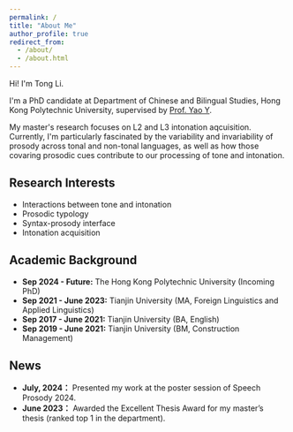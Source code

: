 ```yaml
---
permalink: /
title: "About Me"
author_profile: true
redirect_from: 
  - /about/
  - /about.html
---
```



Hi! I'm Tong Li. 

I'm a PhD candidate at Department of Chinese and Bilingual Studies, Hong Kong Polytechnic University, supervised by [Prof. Yao Y](https://research.polyu.edu.hk/en/persons/yao-yao). 

My master's research focuses on L2 and L3 intonation aqcuisition. Currently, I'm particularly fascinated by the variability and invariability of prosody across tonal and non-tonal languages, as well as how those covaring prosodic cues contribute to our processing of tone and intonation. 

## Research Interests
- Interactions between tone and intonation
- Prosodic typology
- Syntax-prosody interface
- Intonation acquisition


## Academic Background
- **Sep 2024 - Future:** The Hong Kong Polytechnic University (Incoming PhD) <br>
- **Sep 2021 - June 2023:** Tianjin University (MA, Foreign Linguistics and Applied Linguistics) 
- **Sep 2017 - June 2021:** Tianjin University (BA, English) 
- **Sep 2019 - June 2021:** Tianjin University (BM, Construction Management)



## News
- **July, 2024：** Presented my work at the poster session of Speech Prosody 2024.
- **June 2023：** Awarded the Excellent Thesis Award for my master’s thesis (ranked top 1 in the department).

